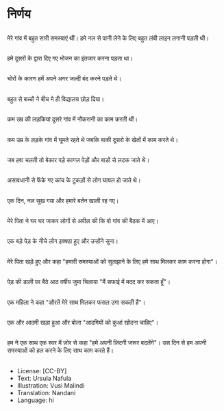# निर्णय

##
मेरे गांव में बहुत सारी समस्याएं थीं। हमे नल से पानी लेने के लिए बहुत लंबी लाइन लगानी पड़ती थी।

##
हमे दूसरों के द्वारा दिए गए भोजन का इंतजार करना पड़ता था।

##
चोरों के कारण हमें अपने अगर जल्दी बंद करने पड़ते थे।

##
बहुत से बच्चों ने बीच मे ही विद्यालय छोड़ दिया।

##
कम उम्र की लड़कियां दूसरे गांव में नौकरानी का काम करती थीं।

##
कम उम्र के लड़के गांव में घूमते रहते थे जबकि बाकी दूसरो के खेतों में काम करते थे।

##
जब हवा चलती तो बेकार पड़े कागज़ पेड़ों और बाडों से लटक जाते थे।

##
असावधानी से फेंके गए कांच के टुकड़ों से लोग घायल हो जाते थे।

##
एक दिन, नल सुख गया और हमारे बर्तन खाली रह गए।

##
मेरे पिता ने घर घर जाकर लोगों से अपील की कि वो गांव की बैठक में आए।

##
एक बड़े पेड़ के नीचे लोग इक्क्ठा हुए और उन्होंने सुना।

##
मेरे पिता खड़े हुए और कहा "हमारी समस्याओं को सुलझाने के लिए हमे साथ मिलकर काम करना होगा"।

##
पेड़ की डाली पर बैठे आठ वर्षीय जुमा चिलाया "मैं सफाई में मदद कर सकता हूँ"।

##
एक महिला ने कहा "औरतें मेरे साथ मिलकर फसल उगा सकती हैं"।

##
एक और आदमी खड़ा हुआ और बोला "आदमियों को कुआं खोदना चाहिए"।

##
हम ने एक साथ एक स्वर में ज़ोर से कहा "हमे अपनी ज़िंदगी जरूर बदलेंगे"। उस दिन से हम अपनी समस्याओं को हल करने के लिए साथ काम करते हैं।

##
* License: [CC-BY]
* Text: Ursula Nafula
* Illustration: Vusi Malindi
* Translation: Nandani
* Language: hi
